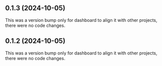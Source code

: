 

## 0.1.3 (2024-10-05)

This was a version bump only for dashboard to align it with other projects, there were no code changes.

## 0.1.2 (2024-10-05)

This was a version bump only for dashboard to align it with other projects, there were no code changes.